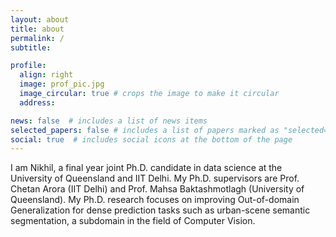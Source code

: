 ```yaml
---
layout: about
title: about
permalink: /
subtitle:

profile:
  align: right
  image: prof_pic.jpg
  image_circular: true # crops the image to make it circular
  address:

news: false  # includes a list of news items
selected_papers: false # includes a list of papers marked as "selected={true}"
social: true  # includes social icons at the bottom of the page
---
```


I am Nikhil, a final year joint Ph.D. candidate in data science at the University of Queensland and IIT Delhi. My Ph.D. supervisors are Prof. Chetan Arora (IIT Delhi) and Prof. Mahsa Baktashmotlagh (University of Queensland). My Ph.D. research focuses on improving Out-of-domain Generalization for dense prediction tasks such as urban-scene semantic segmentation, a subdomain in the field of Computer Vision. 